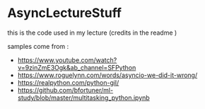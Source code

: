 # AsyncLectureStuff
this is the code used in my lecture (credits in the readme )

samples come from :
- https://www.youtube.com/watch?v=9zinZmE3Ogk&ab_channel=SFPython
- https://www.roguelynn.com/words/asyncio-we-did-it-wrong/
- https://realpython.com/python-gil/
- https://github.com/bfortuner/ml-study/blob/master/multitasking_python.ipynb
